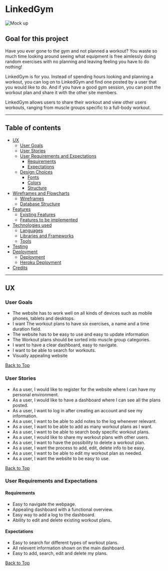 # **LinkedGym**

![Mock up](wireframes/mock-up.png)

## **Goal for this project**
Have you ever gone to the gym and not planned a workout? You waste so much time looking around seeing
what equipment is free aimlessly doing random exercises with no planning and leaving feeling you have to do nothing!

LinkedGym is for you. Instead of spending hours looking and planning a workout, you can log on to LinkedGym and find
one posted by a user that you would like to do. And if you have a good gym session, you can post the workout plan and share it with 
the other site members.

LinkedGym allows users to share their workout and view other users workouts, ranging from muscle groups specific to 
a full-body workout.

--- 

<a></a>

## Table of contents 
* [UX](#ux)
    * [User Goals](#user-goals)
    * [User Stories](#user-stories)
    * [User Requirements and Expectations](#user-requirements-and-expectations)
        * [Requirements](#requirements)
        * [Expectations](#expectations)
    * [Design Choices](#design-choices)
        * [Fonts](#fonts)
        * [Colors](#colors)
        * [Structure](#structure)
* [Wireframes and Flowcharts](#wireframes-and-flowcharts)
    * [Wireframes](#wireframes)
    * [Database Structure](#database-structure)
* [Features](#features)
    * [Existing Features](#existing-features)
    * [Features to be implemented](#features-to-be-implemented)
* [Technologies used](#technologies-used)
    * [Languages](#languages)
    * [Libraries and Frameworks](#libraries-and-frameworks)
    * [Tools](#tools)
* [Testing](#testing)
* [Deployment](#deployment)
    * [Deployment](#deployment)
    * [Heroku Deployment](#heroku-deployment)
* [Credits](#credits)

--- 

<a name="ux"></a>

## **UX**

<a></a>

### **User Goals**
* The website has to work well on all kinds of devices such as mobile phones, tablets and desktops.
* I want The workout plans to have six exercises, a name and a time duration field.
* The website has to be easy to use and easy to update information
* The Workout plans should be sorted into muscle group categories. 
* I want to have a clear dashboard, easy to navigate.
* I want to be able to search for workouts.
* Visually appealing website

[Back to Top](#table-of-contents)

<a></a>

### **User Stories**

* As a user, I would like to register for the website where I can have my personal environment.
* As a user, I would like to have a dashboard where I can see all the plans posted. 
* As a user, I want to log in after creating an account and see my information.
* As a user, I want to be able to add notes to the log whenever relevant.  
* As a user, I want to be able to add as many workout plans as I want. 
* As a user, I want to be able to search body specific workout plans. 
* As a user, I would like to share my workout plans with other users. 
* As a user, I want to have the possibility to delete a workout plan.
* As a user, I want the process to add, edit, delete info to be easy. 
* As a user, I want to be able to edit my workout plan as needed.
* As a user, I want the website to be easy to use. 

[Back to Top](#table-of-contents)

<a></a>

### **User Requirements and Expectations**

<a></a>

#### Requirements

* Easy to navigate the webpage.
* Appealing dashboard with a functional overview.
* Easy way to add a log to the dashboard.
* Ability to edit and delete existing workout plans.

<a></a>

#### Expectations

* Easy to search for different types of workout plans.
* All relevent information shown on the main dashboard.
* Easy to add, search, edit and delete my plans. 

[Back to Top](#table-of-contents)

<a></a>